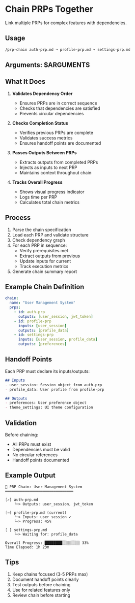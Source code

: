 # Chain PRPs Together

Link multiple PRPs for complex features with dependencies.

## Usage
```bash
/prp-chain auth-prp.md → profile-prp.md → settings-prp.md
```

## Arguments: $ARGUMENTS

## What It Does

1. **Validates Dependency Order**
   - Ensures PRPs are in correct sequence
   - Checks that dependencies are satisfied
   - Prevents circular dependencies

2. **Checks Completion Status**
   - Verifies previous PRPs are complete
   - Validates success metrics
   - Ensures handoff points are documented

3. **Passes Outputs Between PRPs**
   - Extracts outputs from completed PRPs
   - Injects as inputs to next PRP
   - Maintains context throughout chain

4. **Tracks Overall Progress**
   - Shows visual progress indicator
   - Logs time per PRP
   - Calculates total chain metrics

## Process

1. Parse the chain specification
2. Load each PRP and validate structure
3. Check dependency graph
4. For each PRP in sequence:
   - Verify prerequisites met
   - Extract outputs from previous
   - Update inputs for current
   - Track execution metrics
5. Generate chain summary report

## Example Chain Definition

```yaml
chain:
  name: "User Management System"
  prps:
    - id: auth-prp
      outputs: [user_session, jwt_token]
    - id: profile-prp
      inputs: [user_session]
      outputs: [profile_data]
    - id: settings-prp
      inputs: [user_session, profile_data]
      outputs: [preferences]
```

## Handoff Points

Each PRP must declare its inputs/outputs:

```markdown
## Inputs
- user_session: Session object from auth-prp
- profile_data: User profile from profile-prp

## Outputs
- preferences: User preference object
- theme_settings: UI theme configuration
```

## Validation

Before chaining:
- All PRPs must exist
- Dependencies must be valid
- No circular references
- Handoff points documented

## Example Output

```
🔗 PRP Chain: User Management System
━━━━━━━━━━━━━━━━━━━━━━━━━━━━━━━

[✓] auth-prp.md
    └─> Outputs: user_session, jwt_token
    
[→] profile-prp.md (current)
    └─> Inputs: user_session ✓
    └─> Progress: 45%
    
[ ] settings-prp.md
    └─> Waiting for: profile_data

Overall Progress: ████████░░░░░░░░ 33%
Time Elapsed: 1h 23m
```

## Tips

1. Keep chains focused (3-5 PRPs max)
2. Document handoff points clearly
3. Test outputs before chaining
4. Use for related features only
5. Review chain before starting
